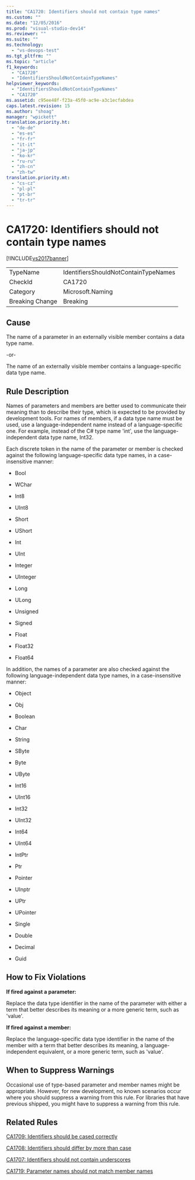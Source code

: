 ```yaml
---
title: "CA1720: Identifiers should not contain type names"
ms.custom: ""
ms.date: "12/05/2016"
ms.prod: "visual-studio-dev14"
ms.reviewer: ""
ms.suite: ""
ms.technology: 
  - "vs-devops-test"
ms.tgt_pltfrm: ""
ms.topic: "article"
f1_keywords: 
  - "CA1720"
  - "IdentifiersShouldNotContainTypeNames"
helpviewer_keywords: 
  - "IdentifiersShouldNotContainTypeNames"
  - "CA1720"
ms.assetid: c95ee48f-f23a-45f0-ac9e-a3c1ecfabdea
caps.latest.revision: 15
ms.author: "shoag"
manager: "wpickett"
translation.priority.ht: 
  - "de-de"
  - "es-es"
  - "fr-fr"
  - "it-it"
  - "ja-jp"
  - "ko-kr"
  - "ru-ru"
  - "zh-cn"
  - "zh-tw"
translation.priority.mt: 
  - "cs-cz"
  - "pl-pl"
  - "pt-br"
  - "tr-tr"
---
```

# CA1720: Identifiers should not contain type names
[!INCLUDE[vs2017banner](../code-quality/includes/vs2017banner.md)]

|||  
|-|-|  
|TypeName|IdentifiersShouldNotContainTypeNames|  
|CheckId|CA1720|  
|Category|Microsoft.Naming|  
|Breaking Change|Breaking|  
  
## Cause  
 The name of a parameter in an externally visible member contains a data type name.  
  
 -or-  
  
 The name of an externally visible member contains a language-specific data type name.  
  
## Rule Description  
 Names of parameters and members are better used to communicate their meaning than to describe their type, which is expected to be provided by development tools. For names of members, if a data type name must be used, use a language-independent name instead of a language-specific one. For example, instead of the C# type name 'int', use the language-independent data type name, Int32.  
  
 Each discrete token in the name of the parameter or member is checked against the following language-specific data type names, in a case-insensitive manner:  
  
-   Bool  
  
-   WChar  
  
-   Int8  
  
-   UInt8  
  
-   Short  
  
-   UShort  
  
-   Int  
  
-   UInt  
  
-   Integer  
  
-   UInteger  
  
-   Long  
  
-   ULong  
  
-   Unsigned  
  
-   Signed  
  
-   Float  
  
-   Float32  
  
-   Float64  
  
 In addition, the names of a parameter are also checked against the following language-independent data type names, in a case-insensitive manner:  
  
-   Object  
  
-   Obj  
  
-   Boolean  
  
-   Char  
  
-   String  
  
-   SByte  
  
-   Byte  
  
-   UByte  
  
-   Int16  
  
-   UInt16  
  
-   Int32  
  
-   UInt32  
  
-   Int64  
  
-   UInt64  
  
-   IntPtr  
  
-   Ptr  
  
-   Pointer  
  
-   UInptr  
  
-   UPtr  
  
-   UPointer  
  
-   Single  
  
-   Double  
  
-   Decimal  
  
-   Guid  
  
## How to Fix Violations  
 **If fired against a parameter:**  
  
 Replace the data type identifier in the name of the parameter with either a term that better describes its meaning or a more generic term, such as 'value'.  
  
 **If fired against a member:**  
  
 Replace the language-specific data type identifier in the name of the member with a term that better describes its meaning, a language-independent equivalent, or a more generic term, such as 'value'.  
  
## When to Suppress Warnings  
 Occasional use of type-based parameter and member names might be appropriate. However, for new development, no known scenarios occur where you should suppress a warning from this rule. For libraries that have previous shipped, you might have to suppress a warning from this rule.  
  
## Related Rules  
 [CA1709: Identifiers should be cased correctly](../code-quality/ca1709--identifiers-should-be-cased-correctly.md)  
  
 [CA1708: Identifiers should differ by more than case](../code-quality/ca1708--identifiers-should-differ-by-more-than-case.md)  
  
 [CA1707: Identifiers should not contain underscores](../code-quality/ca1707--identifiers-should-not-contain-underscores.md)  
  
 [CA1719: Parameter names should not match member names](../code-quality/ca1719--parameter-names-should-not-match-member-names.md)